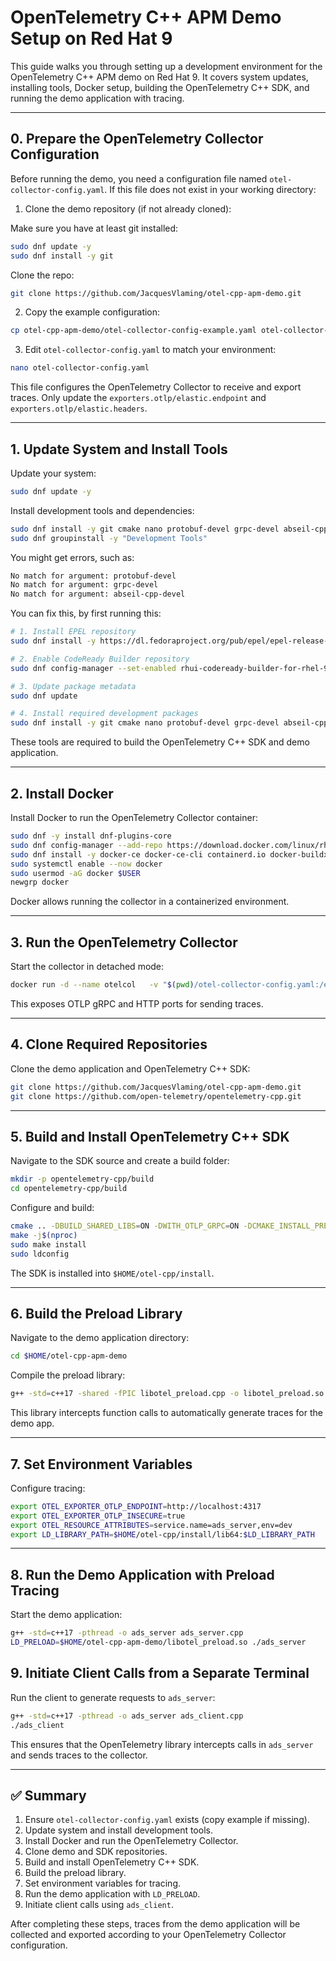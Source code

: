 # OpenTelemetry C++ APM Demo Setup on Red Hat 9

This guide walks you through setting up a development environment for the OpenTelemetry C++ APM demo on Red Hat 9. It covers system updates, installing tools, Docker setup, building the OpenTelemetry C++ SDK, and running the demo application with tracing.

---

## 0. Prepare the OpenTelemetry Collector Configuration

Before running the demo, you need a configuration file named `otel-collector-config.yaml`. If this file does not exist in your working directory:

1. Clone the demo repository (if not already cloned):

Make sure you have at least git installed:
```bash
sudo dnf update -y
sudo dnf install -y git
```

Clone the repo:
```bash
git clone https://github.com/JacquesVlaming/otel-cpp-apm-demo.git
```

2. Copy the example configuration:

```bash
cp otel-cpp-apm-demo/otel-collector-config-example.yaml otel-collector-config.yaml
```

3. Edit `otel-collector-config.yaml` to match your environment:

```bash
nano otel-collector-config.yaml
```

This file configures the OpenTelemetry Collector to receive and export traces. Only update the `exporters.otlp/elastic.endpoint` and `exporters.otlp/elastic.headers`.

---

## 1. Update System and Install Tools

Update your system:

```bash
sudo dnf update -y
```

Install development tools and dependencies:

```bash
sudo dnf install -y git cmake nano protobuf-devel grpc-devel abseil-cpp-devel
sudo dnf groupinstall -y "Development Tools"
```

You might get errors, such as:
```bash
No match for argument: protobuf-devel
No match for argument: grpc-devel
No match for argument: abseil-cpp-devel
```

You can fix this, by first running this:
```bash
# 1. Install EPEL repository
sudo dnf install -y https://dl.fedoraproject.org/pub/epel/epel-release-latest-9.noarch.rpm

# 2. Enable CodeReady Builder repository
sudo dnf config-manager --set-enabled rhui-codeready-builder-for-rhel-9-x86_64-rhui-rpms

# 3. Update package metadata
sudo dnf update

# 4. Install required development packages
sudo dnf install -y git cmake nano protobuf-devel grpc-devel abseil-cpp-devel
```
These tools are required to build the OpenTelemetry C++ SDK and demo application.

---

## 2. Install Docker

Install Docker to run the OpenTelemetry Collector container:

```bash
sudo dnf -y install dnf-plugins-core
sudo dnf config-manager --add-repo https://download.docker.com/linux/rhel/docker-ce.repo
sudo dnf install -y docker-ce docker-ce-cli containerd.io docker-buildx-plugin docker-compose-plugin
sudo systemctl enable --now docker
sudo usermod -aG docker $USER
newgrp docker
```

Docker allows running the collector in a containerized environment.

---

## 3. Run the OpenTelemetry Collector

Start the collector in detached mode:

```bash
docker run -d --name otelcol   -v "$(pwd)/otel-collector-config.yaml:/etc/otelcol/config.yaml"   -p 4317:4317 -p 4318:4318   otel/opentelemetry-collector:latest   --config /etc/otelcol/config.yaml
```

This exposes OTLP gRPC and HTTP ports for sending traces.

---

## 4. Clone Required Repositories

Clone the demo application and OpenTelemetry C++ SDK:

```bash
git clone https://github.com/JacquesVlaming/otel-cpp-apm-demo.git
git clone https://github.com/open-telemetry/opentelemetry-cpp.git
```

---

## 5. Build and Install OpenTelemetry C++ SDK

Navigate to the SDK source and create a build folder:

```bash
mkdir -p opentelemetry-cpp/build
cd opentelemetry-cpp/build
```

Configure and build:

```bash
cmake .. -DBUILD_SHARED_LIBS=ON -DWITH_OTLP_GRPC=ON -DCMAKE_INSTALL_PREFIX=$HOME/otel-cpp/install -DWITH_EXAMPLES=OFF -DBUILD_TESTING=OFF
make -j$(nproc)
sudo make install
sudo ldconfig
```

The SDK is installed into `$HOME/otel-cpp/install`.

---

## 6. Build the Preload Library

Navigate to the demo application directory:

```bash
cd $HOME/otel-cpp-apm-demo
```

Compile the preload library:

```bash
g++ -std=c++17 -shared -fPIC libotel_preload.cpp -o libotel_preload.so   -I$HOME/otel-cpp/install/include   -L$HOME/otel-cpp/install/lib64   -lopentelemetry_exporter_otlp_grpc   -lopentelemetry_trace   -lgrpc++ -lgrpc -ldl -lpthread   -Wl,-rpath,$HOME/otel-cpp/install/lib:$HOME/otel-cpp/install/lib64
```

This library intercepts function calls to automatically generate traces for the demo app.

---

## 7. Set Environment Variables

Configure tracing:

```bash
export OTEL_EXPORTER_OTLP_ENDPOINT=http://localhost:4317
export OTEL_EXPORTER_OTLP_INSECURE=true
export OTEL_RESOURCE_ATTRIBUTES=service.name=ads_server,env=dev
export LD_LIBRARY_PATH=$HOME/otel-cpp/install/lib64:$LD_LIBRARY_PATH
```

---

## 8. Run the Demo Application with Preload Tracing

Start the demo application:

```bash
g++ -std=c++17 -pthread -o ads_server ads_server.cpp
LD_PRELOAD=$HOME/otel-cpp-apm-demo/libotel_preload.so ./ads_server
```

## 9. Initiate Client Calls from a Separate Terminal

Run the client to generate requests to `ads_server`:

```bash
g++ -std=c++17 -pthread -o ads_server ads_client.cpp
./ads_client
```

This ensures that the OpenTelemetry library intercepts calls in `ads_server` and sends traces to the collector.

---

## ✅ Summary

1. Ensure `otel-collector-config.yaml` exists (copy example if missing).  
2. Update system and install development tools.  
3. Install Docker and run the OpenTelemetry Collector.  
4. Clone demo and SDK repositories.  
5. Build and install OpenTelemetry C++ SDK.  
6. Build the preload library.  
7. Set environment variables for tracing.  
8. Run the demo application with `LD_PRELOAD`.  
9. Initiate client calls using `ads_client`.

After completing these steps, traces from the demo application will be collected and exported according to your OpenTelemetry Collector configuration.
